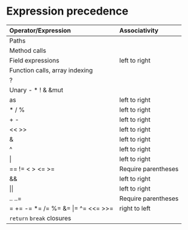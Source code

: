 # Expression precedence
Operator/Expression					| Associativity
:---								|:---
Paths								|
Method calls						|
Field expressions					| left to right
Function calls, array indexing		|
?									|
Unary - * ! & &mut					|
as									| left to right
\* / %								| left to right
\+ -								| left to right
<< >>								| left to right
&									| left to right
^									| left to right
\|									| left to right
== != < > <= >=						| Require parentheses
&&									| left to right
\|\|								| left to right
.. ..=								| Require parentheses
= += -= *= /= %= &= \|= ^= <<= >>=	| right to left
`return` `break` closures			|
